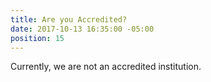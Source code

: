 ```yaml
---
title: Are you Accredited?
date: 2017-10-13 16:35:00 -05:00
position: 15
---
```


Currently, we are not an accredited institution.